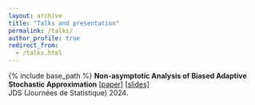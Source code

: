 ```yaml
---
layout: archive
title: "Talks and presentation"
permalink: /talks/
author_profile: true
redirect_from:
  - /talks.html
---
```


{% include base_path %}
**Non-asymptotic Analysis of Biased Adaptive Stochastic Approximation**  [[paper]](https://arxiv.org/pdf/2402.02857) [[slides]](/files/Presentation_JDS_Optim.pdf) <br>
JDS (Journées de Statistique) 2024. 



